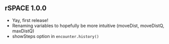 rSPACE 1.0.0
----------------------------------  

* Yay, first release!
* Renaming variables to hopefully be more intuitive (moveDist, moveDistQ, maxDistQ)
* showSteps option in `encounter.history()`